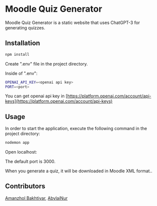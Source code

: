 # Moodle Quiz Generator

Moodle Quiz Generator is a static website that uses ChatGPT-3 for generating quizzes.

## Installation


```bash
npm install
```
Create ".env" file in the project directory.

Inside of ".env":

```bash
OPENAI_API_KEY=<openai api key>
PORT=<port>
```
You can get openai api key in [https://platform.openai.com/account/api-keys](https://platform.openai.com/account/api-keys)
## Usage

In order to start the application, execute the following command in the project directory:
```bash
nodemon app
```
Open localhost:<port>

The default port is 3000.

When you generate a quiz, it will be downloaded in Moodle XML format..

## Contributors

[Amanzhol Bakhtiyar](https://github.com/xamss),
[AbylaiNur](https://github.com/AbylaiNur)
